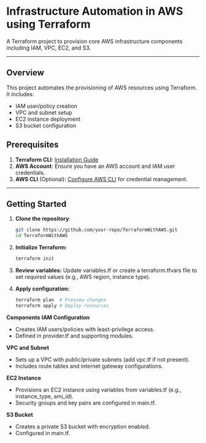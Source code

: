 # Infrastructure Automation in AWS using Terraform

A Terraform project to provision core AWS infrastructure components including IAM, VPC, EC2, and S3.

---
## Overview
This project automates the provisioning of AWS resources using Terraform. It includes:
- IAM user/policy creation
- VPC and subnet setup
- EC2 instance deployment
- S3 bucket configuration

## Prerequisites
1. **Terraform CLI**: [Installation Guide](https://learn.hashicorp.com/tutorials/terraform/install-cli)
2. **AWS Account**: Ensure you have an AWS account and IAM user credentials.
3. **AWS CLI** (Optional): [Configure AWS CLI](https://docs.aws.amazon.com/cli/latest/userguide/cli-configure-files.html) for credential management.

---

## Getting Started
1. **Clone the repository**:
   ```bash
   git clone https://github.com/your-repo/TerraformWithAWS.git
   cd TerraformWithAWS
   ```
2. **Initialize Terraform:**
   ```bash
   terraform init
   ```
3. **Review variables:**
Update variables.tf or create a terraform.tfvars file to set required values (e.g., AWS region, instance type).

4. **Apply configuration:**
   ```bash
   terraform plan  # Preview changes
   terraform apply # Deploy resources
   ```
**Components**
**IAM Configuration**
- Creates IAM users/policies with least-privilege access.
- Defined in provider.tf and supporting modules.

**VPC and Subnet**
- Sets up a VPC with public/private subnets (add vpc.tf if not present).
- Includes route tables and internet gateway configurations.

**EC2 Instance**
- Provisions an EC2 instance using variables from variables.tf (e.g., instance_type, ami_id).
- Security groups and key pairs are configured in main.tf.

**S3 Bucket**
- Creates a private S3 bucket with encryption enabled.
- Configured in main.tf.
